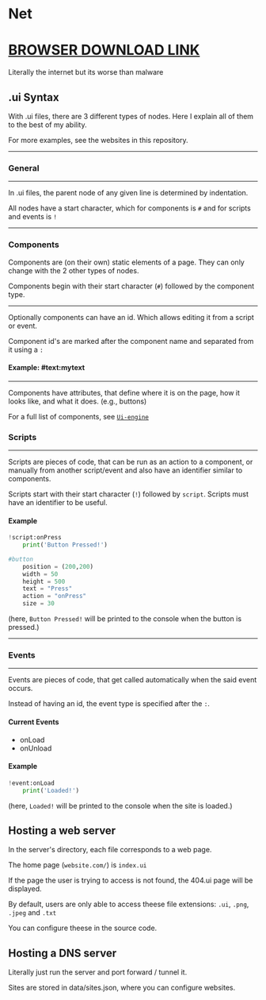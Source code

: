 
# Net

# [BROWSER DOWNLOAD LINK](https://raw.githubusercontent.com/Omena0/net/main/dist/client.exe)

Literally the internet but its worse than malware

## .ui Syntax

With .ui files, there are 3 different types of nodes.
Here I explain all of them to the best of my ability.

For more examples,
see the websites in this repository.

---

### General

---

In .ui files, the parent node of any given line is determined by indentation.

All nodes have a start character,
which for components is `#` and for scripts and events is `!`

---

### Components

Components are (on their own) static elements of a page.
They can only change with the 2 other types of nodes.

Components begin with their start character
(`#`) followed by the component type.

---

Optionally components can have an id.
Which allows editing it from a script or event.

Component id's are marked after the component name
and separated from it using a `:`

#### Example: #text:mytext

---

Components have attributes,
that define where it is on the page,
how it looks like, and what it does. (e.g., buttons)

For a full list of components, see [`Ui-engine`](https://github.com/Omena0/Ui-engine)

### Scripts

---

Scripts are pieces of code,
that can be run as an action to a component,
or manually from another script/event
and also have an identifier similar to components.

Scripts start with their start character (`!`) followed by `script`.
Scripts must have an identifier to be useful.

#### Example

```python
!script:onPress
    print('Button Pressed!')

#button
    position = (200,200)
    width = 50
    height = 500
    text = "Press"
    action = "onPress"
    size = 30
```

(here, `Button Pressed!` will be printed to
the console when the button is pressed.)

---

### Events

---

Events are pieces of code,
that get called automatically when the said event occurs.

Instead of having an id,
the event type is specified after the `:`.

#### Current Events

- onLoad
- onUnload

#### Example

```python
!event:onLoad
    print('Loaded!')
```

(here, `Loaded!` will be printed to the
console when the site is loaded.)

## Hosting a web server

In the server's directory,
each file corresponds to a web page.

The home page (`website.com/`) is `index.ui`

If the page the user is trying to access is not found,
the 404.ui page will be displayed.

By default, users are only able to
access theese file extensions: `.ui`, `.png`, `.jpeg` and `.txt`

You can configure theese in the source code.

## Hosting a DNS server

Literally just run the server and port forward / tunnel it.

Sites are stored in data/sites.json, where you can configure websites.
